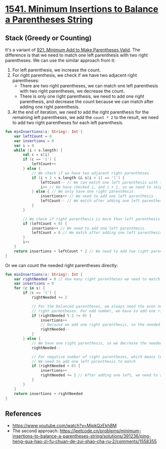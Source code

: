 # [1541. Minimum Insertions to Balance a Parentheses String](https://leetcode.com/problems/minimum-insertions-to-balance-a-parentheses-string/)

## Stack (Greedy or Counting)
It's a variant of [921. Minimum Add to Make Parentheses Valid](../leetcode/921.minimum-add-to-make-parentheses-valid.md). The difference is that we need to match one left parenthesis with two right parentheses. We can use the similar approach from it:
1. For left parenthesis, we increase the count.
2. For right parenthesis, we check if we have two adjacent right parentheses:
    * There are two right parentheses, we can match one left parenthesis with two right parentheses, we decrease the count.
    * There is only one right parenthesis, we need to add one right parenthesis, and decrease the count because we can match after adding one right parenthesis.
3. At the end of iteration, we need to add the right parenthesis for the remaining left parentheses, we add the `count * 2` to the result, we need to add two right parentheses for each left parenthesis.

```kotlin
fun minInsertions(s: String): Int {
    var leftCount = 0
    var insertions = 0
    var i = 0
    while (i < s.length) {
        val c = s[i]
        if (c == '(') {
            leftCount++
        } else {
            // We check if we have two adjacent right parentheses
            if (i + 1 < s.length && s[i + 1] == ')') {
                leftCount-- // We can match one left parenthesis with two right parentheses
                i++ // We have checked i, and i + 1, so we need to skip i + 1
            } else { // We only have one right parenthesis
                insertions++ // We need to add one left parenthesis
                leftCount-- // We match after adding one left parenthesis
            }
        }

        // We check if right parenthesis is more than left parenthesis
        if (leftCount < 0) {
            insertions++ // We need to add one left parenthesis
            leftCount = 0 // We match after adding one left parenthesis
        }
        i++
    }
    return insertions + leftCount * 2 // We need to add two right parentheses for each left parenthesis
}
```

Or we can count the needed right parentheses directly:
```kotlin
fun minInsertions(s: String): Int {
    var rightNeeded = 0 // How many right parentheses we need to match
    var insertions = 0
    for (c in s) {
        if (c == '(') {
            rightNeeded += 2

            // For the balanced parentheses, we always need the even number of 
            // right parentheses. For odd number, we have to add one right parenthesis.
            if (rightNeeded % 2 != 0) {
                insertions++
                // Because we add one right parenthesis, so the needed right parentheses - 1
                rightNeeded-- 
            }
        } else {
            // We have one right parenthesis, so we decrease the needed right parentheses
            rightNeeded--

            // For negative number of right parentheses, which means left > right
            // We need to add one left parenthesis to match
            if (rightNeeded < 0) {
                insertions++
                rightNeeded += 2 // After adding one left, we need to add two right parentheses to match.
            }
        }
    }
    return insertions + rightNeeded
}
```

## References
* https://www.youtube.com/watch?v=MipkQzEkhBM
* The second approach: https://leetcode.cn/problems/minimum-insertions-to-balance-a-parentheses-string/solutions/391236/ping-heng-gua-hao-zi-fu-chuan-de-zui-shao-cha-ru-2/comments/1558355
